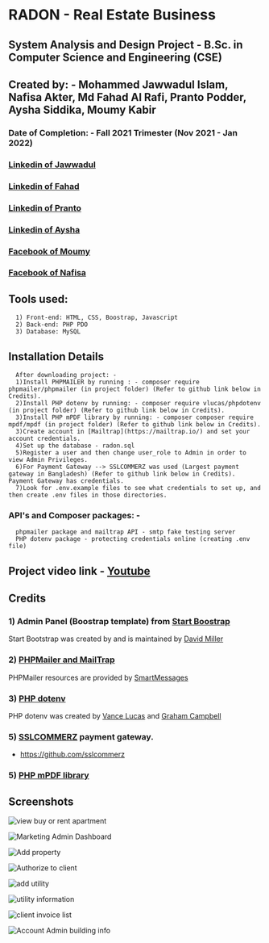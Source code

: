 
# RADON - Real Estate Business

## System Analysis and Design Project - B.Sc. in Computer Science and Engineering (CSE)
## Created by: - Mohammed Jawwadul Islam, Nafisa Akter, Md Fahad Al Rafi, Pranto Podder, Aysha Siddika, Moumy Kabir

### Date of Completion: - Fall 2021 Trimester (Nov 2021 - Jan 2022)

### [Linkedin of Jawwadul](https://www.linkedin.com/in/jawwadfida/)  
### [Linkedin of Fahad](https://www.linkedin.com/in/md-fahad-al-al-rafi-14b968111/)
### [Linkedin of Pranto](https://www.linkedin.com/in/pranto-podder-b78b97162/)
### [Linkedin of Aysha](https://www.linkedin.com/in/aysha-siddika-577ba5224/)
### [Facebook of Moumy](https://www.facebook.com/anila.anamika) 
### [Facebook of Nafisa](https://www.facebook.com/nafisaakter.tarin) 


## Tools used:
      1) Front-end: HTML, CSS, Boostrap, Javascript
      2) Back-end: PHP PDO
      3) Database: MySQL


## Installation Details
      After downloading project: - 
      1)Install PHPMAILER by running : - composer require phpmailer/phpmailer (in project folder) (Refer to github link below in Credits).
      2)Install PHP dotenv by running: - composer require vlucas/phpdotenv (in project folder) (Refer to github link below in Credits).
      3)Install PHP mPDF library by running: - composer composer require mpdf/mpdf (in project folder) (Refer to github link below in Credits).
      3)Create account in [Mailtrap](https://mailtrap.io/) and set your account credentials.
      4)Set up the database - radon.sql
      5)Register a user and then change user_role to Admin in order to view Admin Privileges.
      6)For Payment Gateway --> SSLCOMMERZ was used (Largest payment gateway in Bangladesh) (Refer to github link below in Credits). Payment Gateway has credentials.   
      7)Look for .env.example files to see what credentials to set up, and then create .env files in those directories. 
       

### API's and Composer packages: -
      phpmailer package and mailtrap API - smtp fake testing server
      PHP dotenv package - protecting credentials online (creating .env file)
      
## Project video link - [Youtube](https://youtu.be/QWQO_P_CYhA)

## Credits

### 1) Admin Panel (Boostrap template) from [Start Boostrap](https://startbootstrap.com/)  

Start Bootstrap was created by and is maintained by [David Miller](https://twitter.com/davidmillerskt)

### 2) [PHPMailer and MailTrap](https://github.com/PHPMailer/PHPMailer)

PHPMailer resources are provided by [SmartMessages](https://info.smartmessages.net/)

### 3) [PHP dotenv](https://github.com/vlucas/phpdotenv) 

PHP dotenv was created by [Vance Lucas](https://github.com/vlucas) and [Graham Campbell](https://twitter.com/GrahamJCampbell)

### 5) [SSLCOMMERZ](https://www.sslcommerz.com/) payment gateway.

 * https://github.com/sslcommerz

### 5) [PHP mPDF library](https://github.com/sslcommerz)

## Screenshots 

![view buy or rent apartment](https://user-images.githubusercontent.com/64092765/153046725-2156581f-e8ee-4ddd-8640-187293135f68.jpeg)

![Marketing Admin Dashboard](https://user-images.githubusercontent.com/64092765/153046742-9e2a8c35-0147-48ff-a595-ce2f136c063b.PNG)

![Add property](https://user-images.githubusercontent.com/64092765/153046755-f2090e13-9285-4d59-b936-611b69e41022.jpeg)

![Authorize to client](https://user-images.githubusercontent.com/64092765/153046766-c1699178-3100-4254-bfb5-02518949ffdf.PNG)

![add utility](https://user-images.githubusercontent.com/64092765/153046808-1605d23d-7284-4e31-8398-67cba9eed48c.PNG)

![utility information](https://user-images.githubusercontent.com/64092765/153046816-de8f3d3f-5edf-4f3f-b4b8-61dad7549491.PNG)

![client invoice list](https://user-images.githubusercontent.com/64092765/153046819-9e358fb9-8829-4c99-8985-87bf7d553998.jpeg)

![Account Admin building info](https://user-images.githubusercontent.com/64092765/153046826-2ecef465-a0c7-40f9-933a-1aff99c307d4.jpeg)





